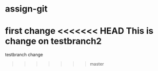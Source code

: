 # assign-git
first change
<<<<<<< HEAD
This is change on testbranch2
=======
testbranch change
>>>>>>> master
